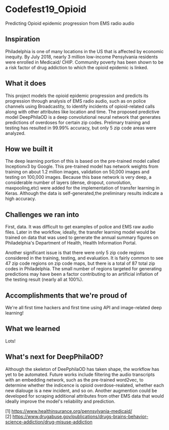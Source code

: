 # Codefest19_Opioid
Predicting Opioid epidemic progression from EMS radio audio

## Inspiration

Philadelphia is one of many locations in the US that is affected by economic inequity.  By July 2018, nearly 3 million low-income Pensylvania residents were enrolled in Medicaid/ CHIP.  Community poverty has been shown to be a risk factor of drug addiction to which the opioid epidemic is linked.  

## What it does

This project models the opioid epidemic progression and predicts its progression through analysis of EMS radio audio, such as on police channels using Broadcastity, to identify incidents of opioid-related calls along with other attributes like location and time.  The proposed predictive model DeepPhilaOD is a deep convolutional neural network that generates predictions of overdoses for certain zip codes.  Prelimary training and testing has resulted in 99.99% accuracy, but only 5 zip code areas were analyzed. 

## How we built it

The deep learning portion of this is based on the pre-trained model called Inceptionv3 by Google.  This pre-trained model has network weights from training on about 1.2 million images, validation on 50,000 images and testing on 100,000 images.  Because this base network is very deep, a considerable number of layers (dense, dropout, convolution, maxpooling,etc) were added for the implementation of transfer learning in Keras.  Although the data is self-generated,the preliminary results indicate a high accuracy.

## Challenges we ran into
First, data.  It was difficult to get examples of police and EMS raw audio files.  Later in the workflow, ideally, the transfer learning model would be trained on data that was used to generate the annual summary figures on Philadelphia's Department of Health, Health Information Portal.

Another significant issue is that there were only 5 zip code regions considered in the training, testing, and evaluation.  It is fairly common to see 47 zip code regions on zip code maps, but there is a total of 87 total zip codes in Philadelphia.  The small number of regions targeted for generating predictions may have been a factor contributing to an artificial inflation of the testing result (nearly all at 100%).

## Accomplishments that we're proud of
We're all first time hackers and first time using API and image-related deep learning!

## What we learned
Lots!

## What's next for DeepPhilaOD?
Although the skeleton of DeePphilaOD has taken shape, the workflow has yet to be automated.  Future works include filtering the audio transcripts with an embedding network, such as the pre-trained word2vec, to determine whether the indicence is opioid overdose-realated, whether each new dialouge is a new incident, and so on.  Another augmention could be developed for scraping additional attributes from other EMS data that would ideally improve the model's reliability and prediction.

[1] https://www.healthinsurance.org/pennsylvania-medicaid/ <br>
[2] https://www.drugabuse.gov/publications/drugs-brains-behavior-science-addiction/drug-misuse-addiction
